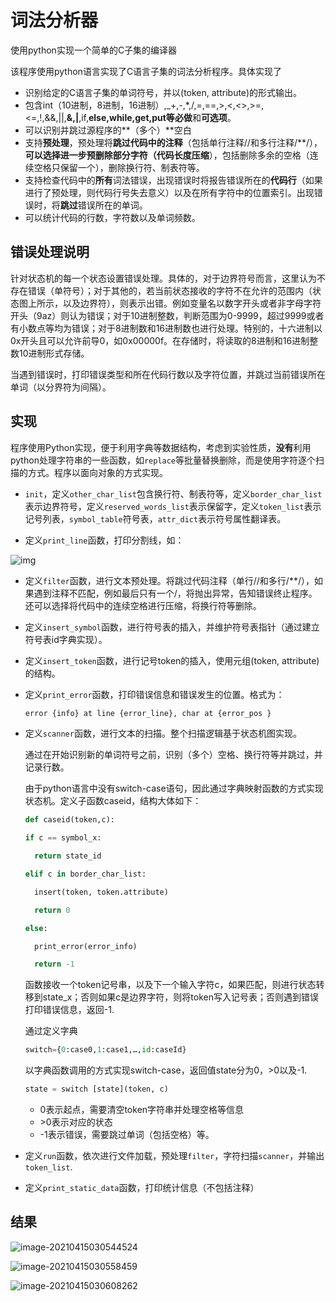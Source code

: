 # 词法分析器

使用python实现一个简单的C子集的编译器

该程序使用python语言实现了C语言子集的词法分析程序。具体实现了

- 识别给定的C语言子集的单词符号，并以(token, attribute)的形式输出。
- 包含int（10进制，8进制，16进制）,_+,-,*,/,=,==,>,<,<>,>=,<=,!,&&,||,**&,|**,if,**else,**while,get,put等**必做**和**可选项**。
- 可以识别并跳过源程序的**（多个）**空白
- 支持**预处理**，预处理将**跳过代码中的注释**（包括单行注释//和多行注释/**/），**可以选择进一步预删除部分字符（代码长度压缩**），包括删除多余的空格（连续空格只保留一个），删除换行符、制表符等。
- 支持检查代码中的**所有**词法错误，出现错误时将报告错误所在的**代码行**（如果进行了预处理，则代码行号失去意义）以及在所有字符中的位置索引。出现错误时，将**跳过**错误所在的单词。
- 可以统计代码的行数，字符数以及单词频数。

## 错误处理说明

针对状态机的每一个状态设置错误处理。具体的，对于边界符号而言，这里认为不存在错误（单符号）；对于其他的，若当前状态接收的字符不在允许的范围内（状态图上所示，以及边界符），则表示出错。例如变量名以数字开头或者非字母字符开头（9az）则认为错误；对于10进制整数，判断范围为0-9999，超过9999或者有小数点等均为错误；对于8进制数和16进制数也进行处理。特别的，十六进制以0x开头且可以允许前导0，如0x00000f。在存储时，将读取的8进制和16进制整数10进制形式存储。

当遇到错误时，打印错误类型和所在代码行数以及字符位置，并跳过当前错误所在单词（以分界符为间隔）。

## 实现

程序使用Python实现，便于利用字典等数据结构，考虑到实验性质，**没有**利用python处理字符串的一些函数，如`replace`等批量替换删除，而是使用字符逐个扫描的方式。程序以面向对象的方式实现。

- `init`，定义`other_char_list`包含换行符、制表符等，定义`border_char_list`表示边界符号，定义`reserved_words_list`表示保留字，定义`token_list`表示记号列表，`symbol_table`符号表，`attr_dict`表示符号属性翻译表。

- 定义`print_line`函数，打印分割线，如：

![img](https://frozenwhale.oss-cn-beijing.aliyuncs.com/img/clip_image002.png)

- 定义`filter`函数，进行文本预处理。将跳过代码注释（单行//和多行/**/），如果遇到注释不匹配，例如最后只有一个/，将抛出异常，告知错误终止程序。还可以选择将代码中的连续空格进行压缩，将换行符等删除。

- 定义`insert_symbol`函数，进行符号表的插入，并维护符号表指针（通过建立符号表id字典实现）。

- 定义`insert_token`函数，进行记号token的插入，使用元组(token, attribute)的结构。

- 定义`print_error`函数，打印错误信息和错误发生的位置。格式为：

  ```python
  error {info} at line {error_line}, char at {error_pos }
  ```

  

- 定义`scanner`函数，进行文本的扫描。整个扫描逻辑基于状态机图实现。

  通过在开始识别新的单词符号之前，识别（多个）空格、换行符等并跳过，并记录行数。

  由于python语言中没有switch-case语句，因此通过字典映射函数的方式实现状态机。定义子函数caseid，结构大体如下：

  ```python
  def caseid(token,c):
  
  if c == symbol_x:
  
    return state_id
  
  elif c in border_char_list:
  
    insert(token, token.attribute)
  
    return 0
  
  else:
  
    print_error(error_info)
  
    return -1
  
  
  ```

  

  函数接收一个token记号串，以及下一个输入字符c，如果匹配，则进行状态转移到state_x；否则如果c是边界字符，则将token写入记号表；否则遇到错误打印错误信息，返回-1.

  通过定义字典

  ```python
  switch={0:case0,1:case1,…,id:caseId}
  ```

  以字典函数调用的方式实现switch-case，返回值state分为0，>0以及-1.

  ```python
  state = switch [state](token, c)
  ```

  
  - 0表示起点，需要清空token字符串并处理空格等信息
  - \>0表示对应的状态
  - -1表示错误，需要跳过单词（包括空格）等。

- 定义`run`函数，依次进行文件加载，预处理`filter`，字符扫描`scanner`，并输出`token_list`. 

- 定义`print_static_data`函数，打印统计信息（不包括注释）

## 结果

![image-20210415030544524](https://frozenwhale.oss-cn-beijing.aliyuncs.com/img/image-20210415030544524.png)

![image-20210415030558459](https://frozenwhale.oss-cn-beijing.aliyuncs.com/img/image-20210415030558459.png)

![image-20210415030608262](https://frozenwhale.oss-cn-beijing.aliyuncs.com/img/image-20210415030608262.png)